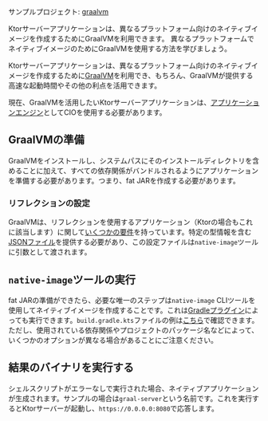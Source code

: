 [//]: # (title: GraalVM)

[//]: # (title: GraalVM)

<tldr>
<p>
<control>サンプルプロジェクト</control>: <a href="https://github.com/ktorio/ktor-samples/tree/main/graalvm">graalvm</a>
</p>
</tldr>

<web-summary>
Ktorサーバーアプリケーションは、異なるプラットフォーム向けのネイティブイメージを作成するためにGraalVMを利用できます。
</web-summary>
<link-summary>
異なるプラットフォームでネイティブイメージのためにGraalVMを使用する方法を学びましょう。
</link-summary>

Ktorサーバーアプリケーションは、異なるプラットフォーム向けのネイティブイメージを作成するために[GraalVM](https://graalvm.org)を利用でき、もちろん、GraalVMが提供する高速な起動時間やその他の利点を活用できます。

現在、GraalVMを活用したいKtorサーバーアプリケーションは、[アプリケーションエンジン](server-engines.md)としてCIOを使用する必要があります。

## GraalVMの準備

GraalVMをインストールし、システムパスにそのインストールディレクトリを含めることに加えて、すべての依存関係がバンドルされるようにアプリケーションを準備する必要があります。つまり、fat JARを作成する必要があります。

### リフレクションの設定

GraalVMは、リフレクションを使用するアプリケーション（Ktorの場合もこれに該当します）に関して[いくつかの要件](https://www.graalvm.org/22.1/reference-manual/native-image/Reflection/)を持っています。特定の型情報を含む[JSONファイル](https://github.com/ktorio/ktor-samples/blob/main/graalvm/src/main/resources/META-INF/native-image/reflect-config.json)を提供する必要があり、この設定ファイルは`native-image`ツールに引数として渡されます。

## `native-image`ツールの実行

fat JARの準備ができたら、必要な唯一のステップは`native-image` CLIツールを使用してネイティブイメージを作成することです。これは[Gradleプラグイン](https://graalvm.github.io/native-build-tools/0.9.8/gradle-plugin.html)によっても実行できます。`build.gradle.kts`ファイルの例は[こちら](https://github.com/ktorio/ktor-samples/blob/main/graalvm/build.gradle.kts)で確認できます。ただし、使用されている依存関係やプロジェクトのパッケージ名などによって、いくつかのオプションが異なる場合があることにご注意ください。

## 結果のバイナリを実行する

シェルスクリプトがエラーなしで実行された場合、ネイティブアプリケーションが生成されます。サンプルの場合は`graal-server`という名前です。これを実行するとKtorサーバーが起動し、`https://0.0.0.0:8080`で応答します。